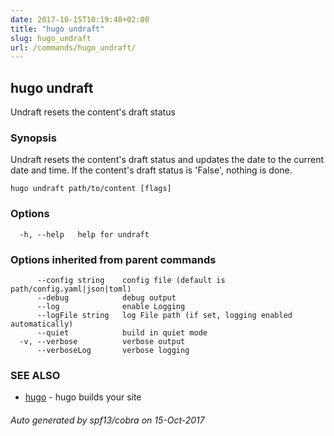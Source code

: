 ```yaml
---
date: 2017-10-15T10:19:48+02:00
title: "hugo undraft"
slug: hugo_undraft
url: /commands/hugo_undraft/
---
```

## hugo undraft

Undraft resets the content's draft status

### Synopsis


Undraft resets the content's draft status
and updates the date to the current date and time.
If the content's draft status is 'False', nothing is done.

```
hugo undraft path/to/content [flags]
```

### Options

```
  -h, --help   help for undraft
```

### Options inherited from parent commands

```
      --config string    config file (default is path/config.yaml|json|toml)
      --debug            debug output
      --log              enable Logging
      --logFile string   log File path (if set, logging enabled automatically)
      --quiet            build in quiet mode
  -v, --verbose          verbose output
      --verboseLog       verbose logging
```

### SEE ALSO
* [hugo](/commands/hugo/)	 - hugo builds your site

###### Auto generated by spf13/cobra on 15-Oct-2017
